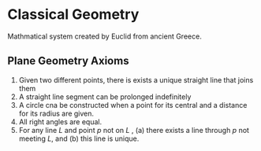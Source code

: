 # Classical Geometry

Mathmatical system created by Euclid from ancient Greece.

## Plane Geometry Axioms

1. Given two different points, there is exists a unique straight line that joins them
2. A straight line segment can be prolonged indefinitely 
3. A circle cna be constructed when a point for its central and a distance for its radius are given.
4. All right angles are equal.
5. For any line $L$ and point $p$ not on $L$ , (a) there exists a line through $p$ not meeting $L$, and (b) this line is unique.
